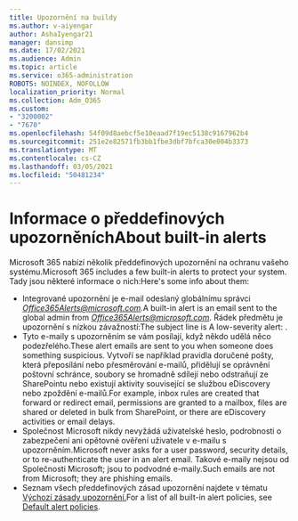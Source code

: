 ```yaml
---
title: Upozornění na buildy
ms.author: v-aiyengar
author: AshaIyengar21
manager: dansimp
ms.date: 17/02/2021
ms.audience: Admin
ms.topic: article
ms.service: o365-administration
ROBOTS: NOINDEX, NOFOLLOW
localization_priority: Normal
ms.collection: Adm_O365
ms.custom:
- "3200002"
- "7670"
ms.openlocfilehash: 54f09d8aebcf5e10eaad7f19ec5138c9167962b4
ms.sourcegitcommit: 251e2e82571fb3bb1fbe3dbf7bfca30e004b3373
ms.translationtype: MT
ms.contentlocale: cs-CZ
ms.lasthandoff: 03/05/2021
ms.locfileid: "50481234"
---
```

# <a name="about-built-in-alerts"></a><span data-ttu-id="a320e-102">Informace o předdefinových upozorněních</span><span class="sxs-lookup"><span data-stu-id="a320e-102">About built-in alerts</span></span>

<span data-ttu-id="a320e-103">Microsoft 365 nabízí několik předdefinových upozornění na ochranu vašeho systému.</span><span class="sxs-lookup"><span data-stu-id="a320e-103">Microsoft 365 includes a few built-in alerts to protect your system.</span></span> <span data-ttu-id="a320e-104">Tady jsou některé informace o nich:</span><span class="sxs-lookup"><span data-stu-id="a320e-104">Here's some info about them:</span></span>

- <span data-ttu-id="a320e-105">Integrované upozornění je e-mail odeslaný globálnímu správci *Office365Alerts@microsoft.com.*</span><span class="sxs-lookup"><span data-stu-id="a320e-105">A built-in alert is an email sent to the global admin from *Office365Alerts@microsoft.com*.</span></span> <span data-ttu-id="a320e-106">Řádek předmětu je upozornění s nízkou <name of alert policy> závažností:</span><span class="sxs-lookup"><span data-stu-id="a320e-106">The subject line is A low-severity alert: <name of alert policy>.</span></span>
- <span data-ttu-id="a320e-107">Tyto e-maily s upozorněním se vám posílají, když někdo udělá něco podezřelého.</span><span class="sxs-lookup"><span data-stu-id="a320e-107">These alert emails are sent to you when someone does something suspicious.</span></span> <span data-ttu-id="a320e-108">Vytvoří se například pravidla doručené pošty, která přeposílání nebo přesměrování e-mailů, přidělují se oprávnění poštovní schránce, soubory se hromadně sdílejí nebo odstraňují ze SharePointu nebo existují aktivity související se službou eDiscovery nebo zpoždění e-mailů.</span><span class="sxs-lookup"><span data-stu-id="a320e-108">For example, inbox rules are created that forward or redirect email, permissions are granted to a mailbox, files are shared or deleted in bulk from SharePoint, or there are eDiscovery activities or email delays.</span></span>
- <span data-ttu-id="a320e-109">Společnost Microsoft nikdy nevyžádá uživatelské heslo, podrobnosti o zabezpečení ani opětovné ověření uživatele v e-mailu s upozorněním.</span><span class="sxs-lookup"><span data-stu-id="a320e-109">Microsoft never asks for a user password, security details, or to re-authenticate the user in an alert email.</span></span> <span data-ttu-id="a320e-110">Takové e-maily nejsou od Společnosti Microsoft; jsou to podvodné e-maily.</span><span class="sxs-lookup"><span data-stu-id="a320e-110">Such emails are not from Microsoft; they are phishing emails.</span></span>
- <span data-ttu-id="a320e-111">Seznam všech předdefinových zásad upozornění najdete v tématu [Výchozí zásady upozornění.](https://go.microsoft.com/fwlink/?linkid=2103170)</span><span class="sxs-lookup"><span data-stu-id="a320e-111">For a list of all built-in alert policies, see [Default alert policies](https://go.microsoft.com/fwlink/?linkid=2103170).</span></span>